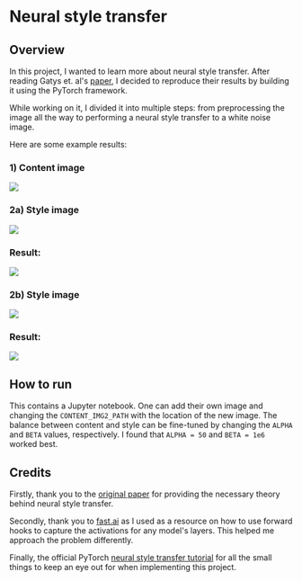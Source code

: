 # Neural style transfer

## Overview
In this project, I wanted to learn more about neural style transfer. After reading Gatys et. al's [paper](https://arxiv.org/abs/1508.06576), I decided to reproduce their results by building it using the PyTorch framework.

While working on it, I divided it into multiple steps: from preprocessing the image all the way to performing a neural style transfer to a white noise image.

Here are some example results:

### 1) Content image
![](https://gitlab.com/bigbawsboy/neural-style-transfer/blob/master/img/content-image-2.jpg)

### 2a) Style image
![](https://gitlab.com/bigbawsboy/neural-style-transfer/blob/master/img/style-image-2.jpg)

### Result:
![](https://gitlab.com/bigbawsboy/neural-style-transfer/blob/master/img/nst-image.jpg)

### 2b) Style image
![](https://gitlab.com/bigbawsboy/neural-style-transfer/blob/master/img/style-image-3.jpg)

### Result:
![](https://gitlab.com/bigbawsboy/neural-style-transfer/blob/master/img/nst-image-2.jpg)

## How to run
This contains a Jupyter notebook. One can add their own image and changing the `CONTENT_IMG2_PATH` with the location of the new image. The balance between content and style can be fine-tuned by changing the `ALPHA` and `BETA` values, respectively. I found that `ALPHA = 50` and `BETA = 1e6` worked best.

## Credits
Firstly, thank you to the [original paper](https://arxiv.org/abs/1508.06576) for providing the necessary theory behind neural style transfer. 

Secondly, thank you to [fast.ai](https://github.com/fastai/fastai) as I used as a resource on how to use forward hooks to capture the activations for any model's layers. This helped me approach the problem differently. 

Finally, the official PyTorch [neural style transfer tutorial](https://pytorch.org/tutorials/advanced/neural_style_tutorial.html) for all the small things to keep an eye out for when implementing this project.
